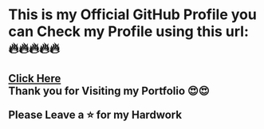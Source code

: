 <h1>This is my Official GitHub Profile you can Check my Profile using this url: 
🔥🔥🔥🔥🔥 </h1>
<h2>
<a href ="https://daniel-richardson-2001.github.io/danielrichardson.github.io/">Click Here</a> 
<br>
Thank you for Visiting my Portfolio 😍😍

Please Leave a ⭐ for my Hardwork </h2>
